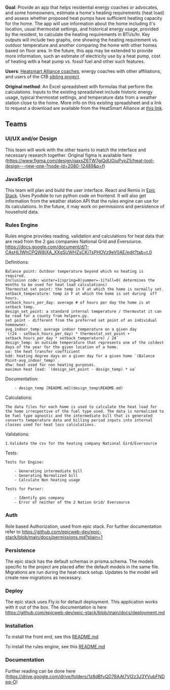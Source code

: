 **Goal**: Provide an app that helps residential energy coaches or advocates, and some homeowners, estimate a home's heating requirements (heat load) and assess whether proposed heat pumps have sufficient heating capacity for the home. The app will use information about the home including it's location, usual thermostat settings, and historical energy usage, provided by the resident, to calculate the heating requirements in BTUs/hr. Key outputs will include two graphs, one showing the heating requirement vs. outdoor temperature and another comparing the home with other homes based on floor area. In the future, this app may be extended to provide more information, such an estimate of electricity use by a heat pump, cost of heating with a heat pump vs. fossil fuel and other such features.

**Users**: [Heatsmart Alliance coaches](https://heatsmartalliance.org/about-our-volunteer-coaches/), energy coaches with other affiliations, and users of the CfB [sibling project](https://github.com/codeforboston/urban-league-heat-pump-accelerator).

**Original method**: An Excel spreadsheet with formulas that perform the calculations. Inputs to the existing spreadsheet include historic energy usage, typical thermostat settings, and temperature data from a weather station close to the home. More info on this existing spreadsheet and a link to request a download are available from the HeatSmart Alliance at [this link](https://heatsmartalliance.org/coaching-tools/heat-load-analysis/).

## Teams

### UI/UX and/or Design

This team will work with the other teams to match the interface and necessary research together. Original figma is available here (https://www.figma.com/design/qaxsZ6TW7gjQdUGjuPypZ5/heat-tool-design---new-one-?node-id=2080-12489&p=f)

### JavaScript

This team will plan and build the user interface. React and Remix in [Epic Stack](https://github.com/epicweb-dev/epic-stack). Uses Pyodide to run python code on frontend.
It will also get information from the weather station API that the rules engine can use for its calculations. In the future, it may work on permissions and persistence of household data.

### Rules Engine

Rules engine provides reading, validation and calculations for heat data that are read from the 2 gas companies National Grid and Eversource. https://docs.google.com/document/d/1-CAsHL1WhCPQW8iXA_XXgSUWHZsCKiTsPHOVz9eV0AE/edit?tab=t.0

Definitions:
    
    Balance point: Outdoor temperature beyond which no heating is required.
    Inclusion code: winter=1|spring=0|summer=-1|fall=0( determines the months to be used for heat load calculations)
    Thermostat set point: the temp in F at which the home is normally set.
    setback_temperature: temp in F at which the home is set during  off hours.
    setback_hours_per_day: average # of hours per day the home is at setback temp.
    design_set_point: a standard internal temperature / thermostat it can be read for a county from helpers.py.
    set point - different from the preferred set point of an individual homeowner.
    avg_indoor_temp: average indoor temperature on a given day 
    `((24 - setback_hours_per_day) * thermostat_set_point + setback_hours_per_day * setback_temperature) / 24`
    design_temp: an outside temperature that represents one of the coldest days of the year for the given location of a home.
    ua: the heat transfer coefficient
    hdd: heating degree days on a given day for a given home `(Balance Point-avg_indoor_temp)`.
    dhw: heat used for non heating purposes.
    maximun heat load: `(design_set_point - design_temp) * ua`

Documentation:
        
        - design_temp [README.md](design_temp\README.md)

Calculations:
    
    The data files for each home is used to calculate the heat load for the home irrespective of the fuel type used. The data is normalized to be fuel type agnostic and the intermediate bill that is generated converts temperature data and billing period inputs into internal classes used for heat loss calculations.

Validations:

    1.Validate the csv for the heating company National Gird/Eversource

Tests:

    Tests for Engine:

        - Generating intermediate bill
        - Generating Normalized bill
        - Calculate Non heating usage

    Tests for Parser:

        - Identify gas company
        - Error of neither of the 2 Nation Grid/ Eversource


### Auth

Role based Authorization, used from epic stack. For further documentation refer to
https://github.com/epicweb-dev/epic-stack/blob/main/docs/permissions.md?plain=1

### Persistence

The epic stack has the default schemas in prisma.schema. The models specific to the project are placed after the default models in the same file. Migrations are run during the heat-stack setup. Updates to the model will create new migrations as necessary.

### Deploy

The epic stack uses Fly.io for default deployment. This application works with it out of the box. The documentation is here https://github.com/epicweb-dev/epic-stack/blob/main/docs/deployment.md

### Installation

To install the front end, see this [README.md](https://github.com/codeforboston/home-energy-analysis-tool/blob/main/heat-stack/README.md)

To install the rules engine, see this [README.md](https://github.com/codeforboston/home-energy-analysis-tool/blob/main/python/README.md)

### Documentation

Further reading can be done here (https://drive.google.com/drive/folders/1z8dBfvQD78AAt7VI2z3J3YVubFNDpq-O)